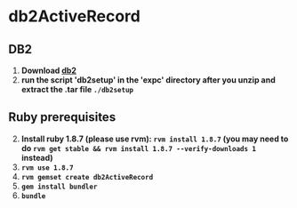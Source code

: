 db2ActiveRecord
===============

## DB2 ##
1. **Download [db2](https://www14.software.ibm.com/webapp/iwm/web/download.do?source=swg-db2expressc&S_PKG=dlmacosx&S_TACT=100KG31W&lang=en_US&dlmethod=http)**
2. **run the script 'db2setup' in the 'expc' directory after you unzip and extract the .tar file `./db2setup`**

## Ruby prerequisites ##
2. **Install ruby 1.8.7 (please use rvm): `rvm install 1.8.7` (you may need to do `rvm get stable && rvm install 1.8.7 --verify-downloads 1` instead)** 
3. **`rvm use 1.8.7`**
4. **`rvm gemset create db2ActiveRecord`**
5. **`gem install bundler`**
6. **`bundle`**
